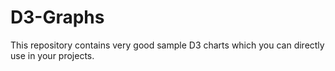 # D3-Graphs
This repository contains very good sample D3 charts which you can directly use in your projects.
